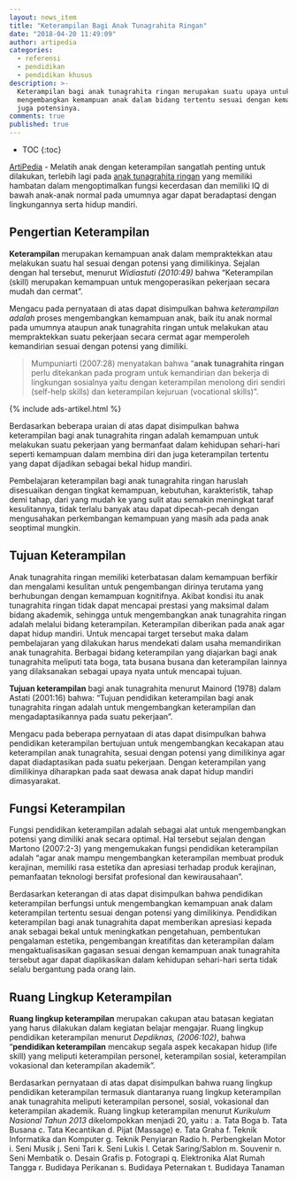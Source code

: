 ```yaml
---
layout: news_item
title: "Keterampilan Bagi Anak Tunagrahita Ringan"
date: "2018-04-20 11:49:09"
author: artipedia
categories:
  - referensi
  - pendidikan
  - pendidikan khusus
description: >-
  Keterampilan bagi anak tunagrahita ringan merupakan suatu upaya untuk
  mengembangkan kemampuan anak dalam bidang tertentu sesuai dengan kemampuan dan
  juga potensinya.
comments: true
published: true
---
```


* TOC
{:toc}

[ArtiPedia](/ "ArtiPedia") - Melatih anak dengan keterampilan sangatlah penting untuk dilakukan, terlebih lagi pada [anak tunagrahita ringan](https://artipedia.id/wiki/anak-tunagrahita-ringan.html) yang memiliki hambatan dalam mengoptimalkan fungsi kecerdasan dan memiliki IQ di bawah anak-anak normal pada umumnya agar dapat beradaptasi dengan lingkungannya serta hidup mandiri. 

## Pengertian Keterampilan
**Keterampilan** merupakan kemampuan anak dalam mempraktekkan atau melakukan suatu hal sesuai dengan potensi yang dimilikinya. Sejalan dengan hal tersebut, menurut *Widiastuti (2010:49)* bahwa “Keterampilan (skill) merupakan kemampuan untuk mengoperasikan pekerjaan secara mudah dan cermat”.

Mengacu pada pernyataan di atas dapat disimpulkan bahwa _keterampilan adalah_ proses mengembangkan kemampuan anak, baik itu anak normal pada umumnya ataupun anak tunagrahita ringan untuk melakukan atau mempraktekkan suatu pekerjaan secara cermat agar memperoleh kemandirian sesuai dengan potensi yang dimiliki.

> Mumpuniarti (2007:28) menyatakan bahwa “**anak tunagrahita ringan** perlu ditekankan pada program untuk kemandirian dan bekerja di lingkungan sosialnya yaitu dengan keterampilan menolong diri sendiri (self-help skills) dan keterampilan kejuruan (vocational skills)”. 

{% include ads-artikel.html %}

Berdasarkan beberapa uraian di atas dapat disimpulkan bahwa keterampilan bagi anak tunagrahita ringan adalah kemampuan untuk melakukan suatu pekerjaan yang bermanfaat dalam kehidupan sehari-hari seperti kemampuan dalam membina diri dan juga keterampilan tertentu yang dapat dijadikan sebagai bekal hidup mandiri.

Pembelajaran  keterampilan  bagi  anak  tunagrahita   ringan   haruslah disesuaikan dengan tingkat kemampuan, kebutuhan, karakteristik, tahap demi tahap, dari yang mudah ke yang sulit atau semakin meningkat taraf kesulitannya, tidak terlalu banyak atau dapat dipecah-pecah dengan mengusahakan perkembangan kemampuan yang masih ada pada anak seoptimal mungkin. 

## Tujuan Keterampilan
Anak tunagrahita ringan memiliki keterbatasan dalam kemampuan berfikir dan mengalami kesulitan untuk pengembangan dirinya terutama yang berhubungan dengan kemampuan kognitifnya. Akibat kondisi itu anak tunagrahita ringan tidak dapat mencapai prestasi yang maksimal dalam bidang akademik, sehingga untuk mengembangkan anak tunagrahita ringan adalah melalui bidang keterampilan. Keterampilan diberikan pada anak agar dapat hidup mandiri. Untuk mencapai target tersebut maka dalam pembelajaran yang dilakukan harus mendekati dalam usaha memandirikan anak tunagrahita. Berbagai bidang keterampilan yang diajarkan bagi anak tunagrahita meliputi tata boga, tata busana busana dan keterampilan lainnya yang dilaksanakan sebagai upaya nyata untuk mencapai tujuan.

**Tujuan keterampilan** bagi anak tunagrahita menurut Mainord (1978) dalam Astati (2001:16) bahwa: “Tujuan pendidikan keterampilan bagi anak tunagrahita ringan adalah untuk mengembangkan keterampilan dan mengadaptasikannya pada suatu pekerjaan”.

Mengacu pada beberapa pernyataan di atas dapat disimpulkan bahwa pendidikan keterampilan bertujuan untuk mengembangkan kecakapan atau keterampilan anak tunagrahita, sesuai dengan potensi yang dimilikinya agar dapat diadaptasikan pada suatu pekerjaan. Dengan keterampilan yang dimilikinya diharapkan pada saat dewasa anak dapat hidup mandiri dimasyarakat.

## Fungsi Keterampilan
Fungsi pendidikan keterampilan adalah sebagai alat untuk mengembangkan potensi yang dimiliki anak secara optimal. Hal tersebut sejalan dengan Martono (2007:2-3) yang mengemukakan fungsi pendidikan keterampilan adalah “agar anak mampu mengembangkan keterampilan membuat produk kerajinan, memiliki rasa estetika dan apresiasi terhadap produk kerajinan, pemanfaatan teknologi bersifat profesional dan kewirausahaan”. 

Berdasarkan keterangan di atas dapat disimpulkan bahwa pendidikan keterampilan berfungsi untuk mengembangkan kemampuan anak dalam keterampilan tertentu sesuai dengan potensi yang dimilikinya. 
Pendidikan keterampilan bagi anak tunagrahita dapat memberikan apresiasi kepada anak sebagai bekal untuk meningkatkan pengetahuan, pembentukan pengalaman estetika, pengembangan kreatifitas dan keterampilan dalam mengaktualisasikan gagasan sesuai dengan kemampuan anak tunagrahita tersebut agar dapat diaplikasikan dalam kehidupan sehari-hari serta tidak selalu bergantung pada orang lain.

## Ruang Lingkup Keterampilan
**Ruang  lingkup keterampilan** merupakan cakupan  atau  batasan kegiatan yang harus dilakukan dalam kegiatan belajar mengajar. Ruang lingkup pendidikan keterampilan menurut *Depdiknas, (2006:102)*, bahwa “**pendidikan keterampilan** mencakup segala aspek kecakapan hidup (life skill) yang meliputi keterampilan personel, keterampilan sosial, keterampilan vokasional dan keterampilan akademik”. 

Berdasarkan pernyataan di atas dapat disimpulkan bahwa ruang lingkup pendidikan keterampilan termasuk diantaranya ruang lingkup keterampilan anak tunagrahita meliputi keterampilan personel, sosial, vokasional dan keterampilan akademik. 
Ruang lingkup keterampilan menurut *Kurikulum Nasional Tahun 2013* dikelompokkan menjadi 20, yaitu : 
a. Tata Boga
b. Tata Busana
c. Tata Kecantikan
d. Pijat (Massage)
e. Tata Graha 
f. Teknik Informatika dan Komputer
g. Teknik Penyiaran Radio
h. Perbengkelan Motor
i. Seni Musik
j. Seni Tari
k. Seni Lukis
l. Cetak Saring/Sablon
m. Souvenir
n. Seni Membatik
o. Desain Grafis
p. Fotograpi
q. Elektronika Alat Rumah Tangga
r. Budidaya Perikanan
s. Budidaya Peternakan
t. Budidaya Tanaman
